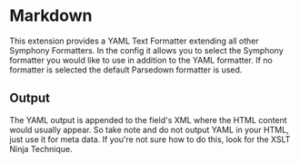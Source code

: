 # Markdown

This extension provides a YAML Text Formatter extending all other Symphony Formatters.
In the config it allows you to select the Symphony formatter you would like to use in addition to the YAML formatter.
If no formatter is selected the default Parsedown formatter is used.

## Output

The YAML output is appended to the field's XML where the HTML content would usually appear. 
So take note and do not output YAML in your HTML, just use it for meta data.
If you're not sure how to do this, look for the XSLT Ninja Technique.


